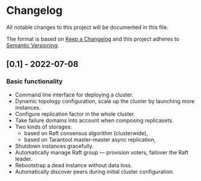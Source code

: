 # Changelog

All notable changes to this project will be documented in this file.

The format is based on [Keep a Changelog](http://keepachangelog.com/en/1.0.0/)
and this project adheres to [Semantic Versioning](http://semver.org/spec/v2.0.0.html).

## [0.1] - 2022-07-08

### Basic functionality

- Command line interface for deploying a cluster.
- Dynamic topology configuration, scale up the cluster by launching more instances.
- Configure replication factor in the whole cluster.
- Take failure domains into account when composing replicasets.
- Two kinds of storages:
  - based on Raft consensus algorithm (clusterwide),
  - based on Tarantool master-master async replication,
- Shutdown instances gracefully.
- Automatically manage Raft group — provision voters, failover the Raft leader.
- Rebootstrap a dead instance without data loss.
- Automatically discover peers during initial cluster configuration.
